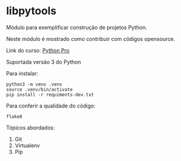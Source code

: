 # libpytools
Módulo para exemplificar construção de projetos Python.

Neste módulo é mostrado como contribuir com códigos opensource.

Link do curso: [Python Pro](http://python.pro.br/)

Suportada versão 3 do Python

Para instalar:
```console
python3 -m venv .venv
source .venv/bin/activate
pip install -r requiments-dev.txt
```

Para conferir a qualidade do código:
```console
flake8
```

Tópicos abordados:

1. Git
2. Virtualenv
3. Pip
